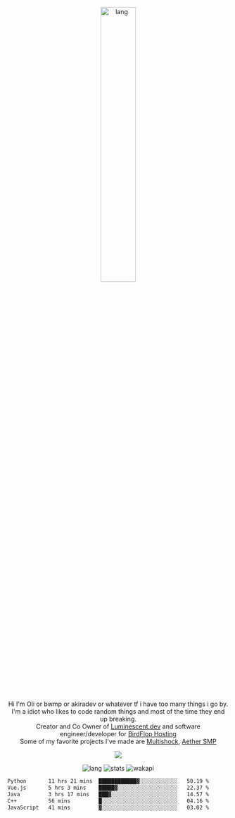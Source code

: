 <p align="center">
 <a href="https://luminescent.dev">
  <img width="40%" alt="lang" src="https://github.com/bwmp/bwmp/blob/main/l_10.png?raw=true" />
 </a>
</p>

<p align="center">
 Hi I'm Oli or bwmp or akiradev or whatever tf i have too many things i go by.<br>
 I'm a idiot who likes to code random things and most of the time they end up breaking.<br>
 Creator and Co Owner of <a href="https://luminescent.dev">Luminescent.dev</a> and software engineer/developer for <a href="https://www.birdflop.com">BirdFlop Hosting</a><br>
 Some of my favorite projects I've made are <a href="https://github.com/PiShock-Inc/MultiShock">Multishock</a>, <a href="https://www.aethersmp.com">Aether SMP</a>
</p>

<p align="center">
  <a href="https://discord.com/users/798738506859282482"><img align="center" src="https://lanyard-profile-readme.vercel.app/api/798738506859282482?bg=433e4f&borderRadius=10px&showDisplayName=true&idleMessage=Probably%20sleeping"/></a>
</p>

<p align="center">
 <img alt="lang" src="https://github-readme-stats.vercel.app/api/top-langs/?username=bwmp&layout=compact&hide_border=true&langs_count=10&theme=transparent&custom_title=Languages" />
 <img alt="stats" src="https://github-readme-stats.vercel.app/api?username=bwmp&show_icons=true&hide_border=true&count_private=true&theme=transparent&custom_title=Statistics">
 <img alt="wakapi" src="https://github-readme-stats.vercel.app/api/wakatime?username=Oli&api_domain=wakapi.luminescent.dev&theme=transparent&custom_title=wakapi+stats+%28all+time%29&layout=compact&hide_border=true&langs_count=12">
</p>
<p align="center">
 <!--START_SECTION:waka-->

```txt
Python       11 hrs 21 mins  ████████████▓░░░░░░░░░░░░   50.19 %
Vue.js       5 hrs 3 mins    █████▓░░░░░░░░░░░░░░░░░░░   22.37 %
Java         3 hrs 17 mins   ███▓░░░░░░░░░░░░░░░░░░░░░   14.57 %
C++          56 mins         █░░░░░░░░░░░░░░░░░░░░░░░░   04.16 %
JavaScript   41 mins         ▓░░░░░░░░░░░░░░░░░░░░░░░░   03.02 %
```

<!--END_SECTION:waka-->
</p>
